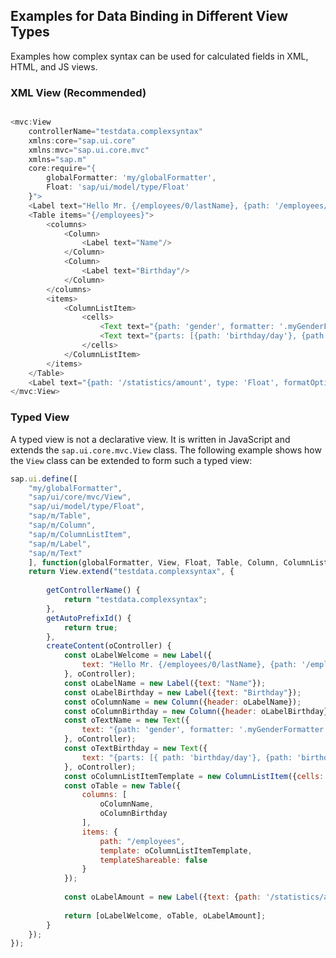 <!-- loio25ab54b0113c4914999c43d07d3b71fe -->

## Examples for Data Binding in Different View Types

Examples how complex syntax can be used for calculated fields in XML, HTML, and JS views.



<a name="loio25ab54b0113c4914999c43d07d3b71fe__section_yqd_24p_rcb"/>

### XML View \(Recommended\)

```js

<mvc:View 
    controllerName="testdata.complexsyntax"
    xmlns:core="sap.ui.core"
    xmlns:mvc="sap.ui.core.mvc"
    xmlns="sap.m"
    core:require="{
        globalFormatter: 'my/globalFormatter',
        Float: 'sap/ui/model/type/Float'
    }">
    <Label text="Hello Mr. {/employees/0/lastName}, {path: '/employees/0/firstName', formatter: '.myFormatter'}"/>
    <Table items="{/employees}">
        <columns>
            <Column>
                <Label text="Name"/>
            </Column>
            <Column>
                <Label text="Birthday"/>
            </Column>
        </columns>
        <items>
            <ColumnListItem>
                <cells>
                    <Text text="{path: 'gender', formatter: '.myGenderFormatter'} {firstName}, {lastName}"/>
                    <Text text="{parts: [{path: 'birthday/day'}, {path: 'birthday/month'}, {path: 'birthday/year'}], formatter: 'globalFormatter'}"/>
                </cells>
            </ColumnListItem>
        </items>
    </Table>
    <Label text="{path: '/statistics/amount', type: 'Float', formatOptions: {minFractionDigits: 1}}"/>
</mvc:View>

```



<a name="loio25ab54b0113c4914999c43d07d3b71fe__section_gqr_g4p_rcb"/>

### Typed View

A typed view is not a declarative view. It is written in JavaScript and extends the `sap.ui.core.mvc.View` class. The following example shows how the `View` class can be extended to form such a typed view:

```js
sap.ui.define([
    "my/globalFormatter",
    "sap/ui/core/mvc/View",
    "sap/ui/model/type/Float",
    "sap/m/Table",
    "sap/m/Column",
    "sap/m/ColumnListItem",
    "sap/m/Label",
    "sap/m/Text"
    ], function(globalFormatter, View, Float, Table, Column, ColumnListItem, Label, Text) {
    return View.extend("testdata.complexsyntax", {
      
        getControllerName() {
            return "testdata.complexsyntax";
        },
        getAutoPrefixId() {
            return true;
        },
        createContent(oController) {
            const oLabelWelcome = new Label({ 
                text: "Hello Mr. {/employees/0/lastName}, {path: '/employees/0/firstName', formatter: '.myFormatter'}"
            }, oController);
            const oLabelName = new Label({text: "Name"});
            const oLabelBirthday = new Label({text: "Birthday"});
            const oColumnName = new Column({header: oLabelName});
            const oColumnBirthday = new Column({header: oLabelBirthday});
            const oTextName = new Text({
                text: "{path: 'gender', formatter: '.myGenderFormatter'} {firstName} {lastName}"
            }, oController);
            const oTextBirthday = new Text({
                text: "{parts: [{ path: 'birthday/day'}, {path: 'birthday/month'}, {path: 'birthday/year' }], formatter: 'globalFormatter'}"
            }, oController);
            const oColumnListItemTemplate = new ColumnListItem({cells: [oTextName, oTextBirthday]});
            const oTable = new Table({ 
                columns: [
                    oColumnName,
                    oColumnBirthday
                ],
                items: {
                    path: "/employees",
                    template: oColumnListItemTemplate,
                    templateShareable: false
                }
            });
            
            const oLabelAmount = new Label({text: {path: '/statistics/amount', type: 'Float'}});
            
            return [oLabelWelcome, oTable, oLabelAmount];
        }
    });
});
```

